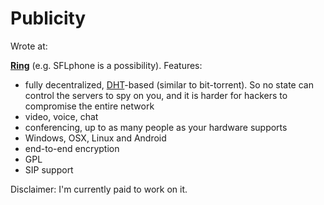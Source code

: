 # Publicity

Wrote at:

**[Ring](https://ring.cx)** (e.g. SFLphone is a possibility). Features:

- fully decentralized, [DHT](https://en.wikipedia.org/wiki/Distributed_hash_table)-based (similar to bit-torrent). So no state can control the servers to spy on you, and it is harder for hackers to compromise the entire network
- video, voice, chat
- conferencing, up to as many people as your hardware supports
- Windows, OSX, Linux and Android
- end-to-end encryption
- GPL
- SIP support

Disclaimer: I'm currently paid to work on it.
